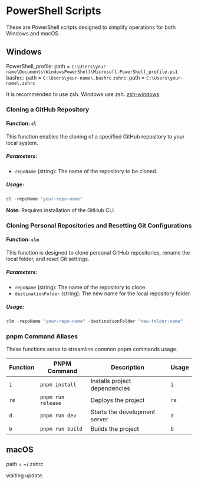# PowerShell Scripts
These are PowerShell scripts designed to simplify operations for both Windows and macOS.

## Windows

PowerShell_profile: path = `C:\Users\your-name\Documents\WindowsPowerShell\Microsoft.PowerShell_profile.ps1`
bashrc: path = `C:\Users\your-name\.bashrc`
`zshrc`: path = `C:\Users\your-name\.zshrc`

It is recommended to use zsh.
Windows use zsh. [zsh-windows](https://ryanuo.cc/posts/zsh-windows)
### Cloning a GitHub Repository

#### Function: `cl`

This function enables the cloning of a specified GitHub repository to your local system.

##### Parameters:

- `repoName` (string): The name of the repository to be cloned.

##### Usage:

```powershell
cl -repoName "your-repo-name"
```
**Note:** Requires installation of the GitHub CLI.

### Cloning Personal Repositories and Resetting Git Configurations

#### Function: `clm`

This function is designed to clone personal GitHub repositories, rename the local folder, and reset Git settings.

##### Parameters:

- `repoName` (string): The name of the repository to clone.
- `destinationFolder` (string): The new name for the local repository folder.

##### Usage:
```powershell
clm -repoName "your-repo-name" -destinationFolder "new-folder-name"
```

### pnpm Command Aliases

These functions serve to streamline common pnpm commands usage.

| Function | PNPM Command        | Description                                 | Usage   |
|----------|---------------------|---------------------------------------------|---------|
| `i`      | `pnpm install`      | Installs project dependencies               | `i`     |
| `re`     | `pnpm run release`  | Deploys the project                         | `re`    |
| `d`      | `pnpm run dev`      | Starts the development server               | `d`     |
| `b`      | `pnpm run build`    | Builds the project                          | `b`     |

## macOS

path = ~/.zshrc

waiting update.